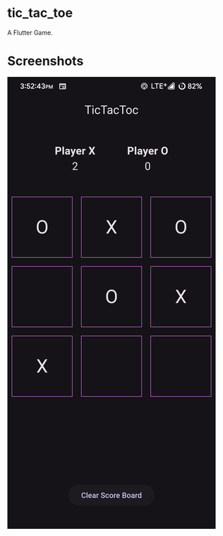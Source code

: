 # tic_tac_toe

A Flutter Game.

# Screenshots

![alt text](https://github.com/who-icyy/TicTacToe/blob/main/Screenshots/flutter_01.png)
